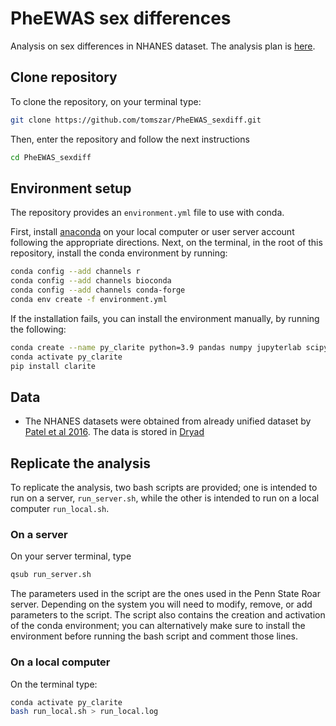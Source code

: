 # PheEWAS sex differences

Analysis on sex differences in NHANES dataset. The analysis plan is [here](https://github.com/tomszar/PheEWAS_sexdiff/blob/main/ANALYSIS_PLAN.pdf).

## Clone repository

To clone the repository, on your terminal type:

```bash
git clone https://github.com/tomszar/PheEWAS_sexdiff.git
```

Then, enter the repository and follow the next instructions

```bash
cd PheEWAS_sexdiff
```

## Environment setup

The repository provides an `environment.yml` file to use with conda.

First, install [anaconda](https://www.anaconda.com/products/individual) on your local computer or user server account following the appropriate directions. Next, on the terminal, in the root of this repository, install the conda environment by running:

```bash
conda config --add channels r
conda config --add channels bioconda
conda config --add channels conda-forge
conda env create -f environment.yml
```

If the installation fails, you can install the environment manually, by running the following:

```bash
conda create --name py_clarite python=3.9 pandas numpy jupyterlab scipy statsmodels matplotlib scikit-learn r rpy2
conda activate py_clarite
pip install clarite
```

## Data

- The NHANES datasets were obtained from already unified dataset by [Patel et al 2016](https://doi.org/10/gdcc5d). The data is stored in [Dryad](https://datadryad.org/stash/dataset/doi:10.5061/dryad.d5h62)

## Replicate the analysis

To replicate the analysis, two bash scripts are provided; one is intended to run on a server, `run_server.sh`, while the other is intended to run on a local computer `run_local.sh`.

### On a server

On your server terminal, type

```bash
qsub run_server.sh
```

The parameters used in the script are the ones used in the Penn State Roar server. Depending on the system you will need to modify, remove, or add parameters to the script. The script also contains the creation and activation of the conda environment; you can alternatively make sure to install the environment before running the bash script and comment those lines.

### On a local computer

On the terminal type:

```bash
conda activate py_clarite
bash run_local.sh > run_local.log
```
